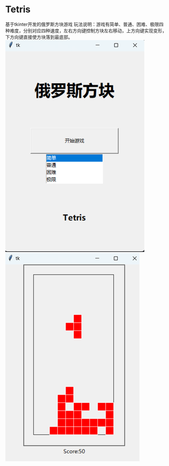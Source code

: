 # Tetris
基于tkinter开发的俄罗斯方块游戏
玩法说明：游戏有简单、普通、困难、极限四种难度，分别对应四种速度，左右方向键控制方块左右移动，上方向键实现变形，下方向键直接使方块落到最底部。
![img](./pictures/1.png)
![img](./pictures/2.png)